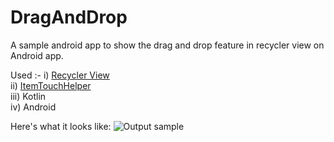 # DragAndDrop

A sample android app to show the drag and drop feature in recycler view on Android app. 

Used :-
    i)   [Recycler View][1]<br />
    ii)  [ItemTouchHelper][2]<br />
    iii) Kotlin<br />
    iv)  Android<br />
    
    
 Here's what it looks like:
![Output sample](https://j.gifs.com/r8G7kk.gif)



  [1]: https://developer.android.com/guide/topics/ui/layout/recyclerview
  [2]: https://developer.android.com/reference/androidx/recyclerview/widget/ItemTouchHelper.SimpleCallback
  
